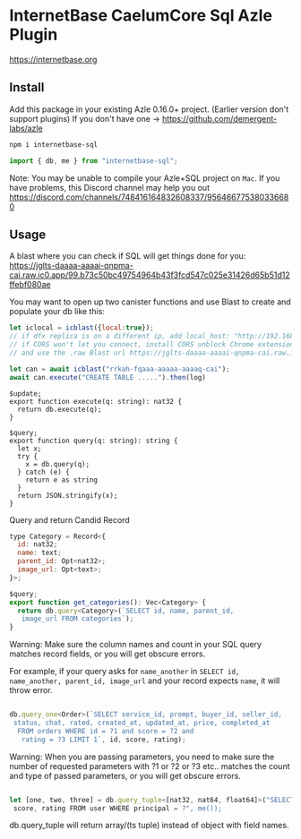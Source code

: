 # InternetBase CaelumCore Sql Azle Plugin

https://internetbase.org

## Install

Add this package in your existing Azle 0.16.0+ project. 
(Earlier version don't support plugins)
If you don't have one -> https://github.com/demergent-labs/azle

```bash
npm i internetbase-sql
```

```js
import { db, me } from "internetbase-sql";
```

Note: You may be unable to compile your Azle+SQL project on `Mac`.
If you have problems, this Discord channel may help you out
https://discord.com/channels/748416164832608337/956466775380336680


## Usage

A blast where you can check if SQL will get things done for you: https://jglts-daaaa-aaaai-qnpma-cai.raw.ic0.app/99.b73c50bc49754964b43f3fcd547c025e31426d65b51d12ffebf080ae

You may want to open up two canister functions and use Blast to create and populate your db like this:
```js
let iclocal = icblast({local:true}); 
// if dfx replica is on a different ip, add local_host: "http://192.168.0.179:8000"
// if CORS won't let you connect, install CORS unblock Chrome extension
// and use the .raw Blast url https://jglts-daaaa-aaaai-qnpma-cai.raw.ic0.app/

let can = await icblast("rrkah-fqaaa-aaaaa-aaaaq-cai");
await can.execute("CREATE TABLE .....").then(log)
```



```
$update;
export function execute(q: string): nat32 {
  return db.execute(q);
}

$query;
export function query(q: string): string {
  let x;
  try {
    x = db.query(q);
  } catch (e) {
    return e as string
  }
  return JSON.stringify(x);
}

```

Query and return Candid Record

```js
type Category = Record<{
  id: nat32;
  name: text;
  parent_id: Opt<nat32>;
  image_url: Opt<text>;
}>;

$query;
export function get_categories(): Vec<Category> {
  return db.query<Category>(`SELECT id, name, parent_id,
   image_url FROM categories`);
}

```

Warning: Make sure the column names and count in your SQL query matches record fields, or you will get obscure errors.

For example, if your query asks for `name_another` in `SELECT id, name_another, parent_id, image_url` and your record expects `name`, it will throw error.

```js

db.query_one<Order>(`SELECT service_id, prompt, buyer_id, seller_id,
 status, chat, rated, created_at, updated_at, price, completed_at
  FROM orders WHERE id = ?1 and score = ?2 and
   rating = ?3 LIMIT 1`, id, score, rating);

```

Warning: When you are passing parameters, you need to make sure the number of requested parameters with ?1 or ?2 or ?3 etc.. matches the count and type of passed parameters, or you will get obscure errors.

```js

let [one, two, three] = db.query_tuple<[nat32, nat64, float64]>("SELECT id,
 score, rating FROM user WHERE principal = ?", me());

```

db.query_tuple will return array/(ts tuple) instead of object with field names.